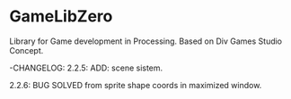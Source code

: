# GameLibZero
Library for Game development in Processing.
Based on Div Games Studio Concept.


-CHANGELOG:
2.2.5: ADD: scene sistem.

2.2.6: BUG SOLVED from sprite shape coords in maximized window.

